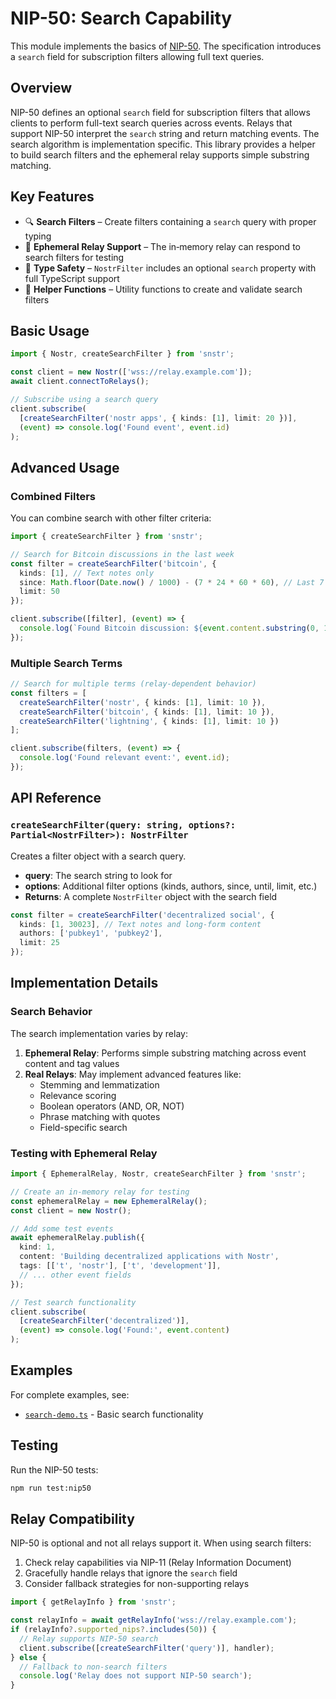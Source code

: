 # NIP-50: Search Capability

This module implements the basics of [NIP-50](https://github.com/nostr-protocol/nips/blob/master/50.md). The specification introduces a `search` field for subscription filters allowing full text queries.

## Overview

NIP-50 defines an optional `search` field for subscription filters that allows clients to perform full-text search queries across events. Relays that support NIP-50 interpret the `search` string and return matching events. The search algorithm is implementation specific. This library provides a helper to build search filters and the ephemeral relay supports simple substring matching.

## Key Features

- 🔍 **Search Filters** – Create filters containing a `search` query with proper typing
- 🤖 **Ephemeral Relay Support** – The in‑memory relay can respond to search filters for testing
- 📄 **Type Safety** – `NostrFilter` includes an optional `search` property with full TypeScript support
- 🔧 **Helper Functions** – Utility functions to create and validate search filters

## Basic Usage

```typescript
import { Nostr, createSearchFilter } from 'snstr';

const client = new Nostr(['wss://relay.example.com']);
await client.connectToRelays();

// Subscribe using a search query
client.subscribe(
  [createSearchFilter('nostr apps', { kinds: [1], limit: 20 })],
  (event) => console.log('Found event', event.id)
);
```

## Advanced Usage

### Combined Filters

You can combine search with other filter criteria:

```typescript
import { createSearchFilter } from 'snstr';

// Search for Bitcoin discussions in the last week
const filter = createSearchFilter('bitcoin', {
  kinds: [1], // Text notes only
  since: Math.floor(Date.now() / 1000) - (7 * 24 * 60 * 60), // Last 7 days
  limit: 50
});

client.subscribe([filter], (event) => {
  console.log(`Found Bitcoin discussion: ${event.content.substring(0, 100)}...`);
});
```

### Multiple Search Terms

```typescript
// Search for multiple terms (relay-dependent behavior)
const filters = [
  createSearchFilter('nostr', { kinds: [1], limit: 10 }),
  createSearchFilter('bitcoin', { kinds: [1], limit: 10 }),
  createSearchFilter('lightning', { kinds: [1], limit: 10 })
];

client.subscribe(filters, (event) => {
  console.log('Found relevant event:', event.id);
});
```

## API Reference

### `createSearchFilter(query: string, options?: Partial<NostrFilter>): NostrFilter`

Creates a filter object with a search query.

- **query**: The search string to look for
- **options**: Additional filter options (kinds, authors, since, until, limit, etc.)
- **Returns**: A complete `NostrFilter` object with the search field

```typescript
const filter = createSearchFilter('decentralized social', {
  kinds: [1, 30023], // Text notes and long-form content
  authors: ['pubkey1', 'pubkey2'],
  limit: 25
});
```

## Implementation Details

### Search Behavior

The search implementation varies by relay:

1. **Ephemeral Relay**: Performs simple substring matching across event content and tag values
2. **Real Relays**: May implement advanced features like:
   - Stemming and lemmatization
   - Relevance scoring
   - Boolean operators (AND, OR, NOT)
   - Phrase matching with quotes
   - Field-specific search

### Testing with Ephemeral Relay

```typescript
import { EphemeralRelay, Nostr, createSearchFilter } from 'snstr';

// Create an in-memory relay for testing
const ephemeralRelay = new EphemeralRelay();
const client = new Nostr();

// Add some test events
await ephemeralRelay.publish({
  kind: 1,
  content: 'Building decentralized applications with Nostr',
  tags: [['t', 'nostr'], ['t', 'development']],
  // ... other event fields
});

// Test search functionality
client.subscribe(
  [createSearchFilter('decentralized')],
  (event) => console.log('Found:', event.content)
);
```

## Examples

For complete examples, see:
- [`search-demo.ts`](../../examples/nip50/search-demo.ts) - Basic search functionality

## Testing

Run the NIP-50 tests:

```bash
npm run test:nip50
```

## Relay Compatibility

NIP-50 is optional and not all relays support it. When using search filters:

1. Check relay capabilities via NIP-11 (Relay Information Document)
2. Gracefully handle relays that ignore the `search` field
3. Consider fallback strategies for non-supporting relays

```typescript
import { getRelayInfo } from 'snstr';

const relayInfo = await getRelayInfo('wss://relay.example.com');
if (relayInfo?.supported_nips?.includes(50)) {
  // Relay supports NIP-50 search
  client.subscribe([createSearchFilter('query')], handler);
} else {
  // Fallback to non-search filters
  console.log('Relay does not support NIP-50 search');
}
```
